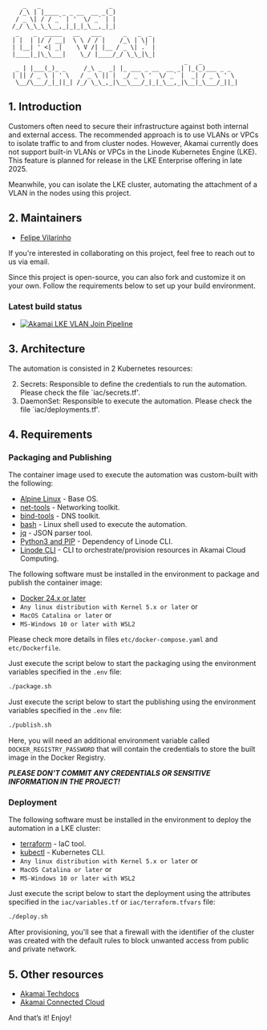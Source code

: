 ```text
    _   _                   _
   /_\ | |____ _ _ __  __ _(_)
  / _ \| / / _` | '  \/ _` | |
 /_/ \_\_\_\__,_|_|_|_\__,_|_|
  _    _  _____   __   ___      _   _  _
 | |  | |/ / __|  \ \ / / |    /_\ | \| |
 | |__| ' <| _|    \ V /| |__ / _ \| .` |
 |____|_|\_\___|    \_/ |____/_/ \_\_|\_|
                                                 _   _
  _ | |___(_)_ _     /_\ _  _| |_ ___ _ __  __ _| |_(_)___ _ _
 | || / _ \ | ' \   / _ \ || |  _/ _ \ '  \/ _` |  _| / _ \ ' \
  \__/\___/_|_||_| /_/ \_\_,_|\__\___/_|_|_\__,_|\__|_\___/_||_|

```

## 1. Introduction
Customers often need to secure their infrastructure against both internal and external access. The recommended approach 
is to use VLANs or VPCs to isolate traffic to and from cluster nodes. However, Akamai currently does not support 
built-in VLANs or VPCs in the Linode Kubernetes Engine (LKE). This feature is planned for release in the LKE Enterprise 
offering in late 2025.

Meanwhile, you can isolate the LKE cluster, automating the attachment of a VLAN in the nodes using this project.

## 2. Maintainers
- [Felipe Vilarinho](https://www.linkedin.com/in/fvilarinho)

If you're interested in collaborating on this project, feel free to reach out to us via email.

Since this project is open-source, you can also fork and customize it on your own. Follow the requirements below to 
set up your build environment.

### Latest build status
- [![Akamai LKE VLAN Join Pipeline](https://github.com/fvilarinho/akamai-lke-vlan-join/actions/workflows/pipeline.yml/badge.svg)](https://github.com/fvilarinho/akamai-lke-vlan-join/actions/workflows/pipeline.yml)

## 3. Architecture
The automation is consisted in 2 Kubernetes resources:

2. Secrets: Responsible to define the credentials to run the automation. Please check the file `iac/secrets.tf'.
3. DaemonSet: Responsible to execute the automation. Please check the file `iac/deployments.tf'.

## 4. Requirements

### Packaging and Publishing
The container image used to execute the automation was custom-built with the following:

- [Alpine Linux](https://alpinelinux.org/) - Base OS.
- [net-tools](https://pkgs.alpinelinux.org/package/edge/main/x86/net-tools) - Networking toolkit.
- [bind-tools](https://pkgs.alpinelinux.org/package/edge/main/x86/bind-tools) - DNS toolkit.
- [bash](https://www.gnu.org/software/bash/) - Linux shell used to execute the automation.
- [jq](https://jqlang.org/) - JSON parser tool.
- [Python3 and PIP](https://www.python.org/downloads/) - Dependency of Linode CLI.
- [Linode CLI](https://github.com/linode/linode-cli) - CLI to orchestrate/provision resources in Akamai Cloud Computing.

The following software must be installed in the environment to package and publish the container image:

- [Docker 24.x or later](https://www.docker.com)
- `Any linux distribution with Kernel 5.x or later` or
- `MacOS Catalina or later` or
- `MS-Windows 10 or later with WSL2`

Please check more details in files `etc/docker-compose.yaml` and `etc/Dockerfile`.

Just execute the script below to start the packaging using the environment variables specified in the `.env` file:
```bash
./package.sh
```  

Just execute the script below to start the publishing using the environment variables specified in the `.env` file:
```bash
./publish.sh
```  
Here, you will need an additional environment variable called `DOCKER_REGISTRY_PASSWORD` that will contain the 
credentials to store the built image in the Docker Registry.

***PLEASE DON'T COMMIT ANY CREDENTIALS OR SENSITIVE INFORMATION IN THE PROJECT!***

### Deployment
The following software must be installed in the environment to deploy the automation in a LKE cluster:

- [terraform](https://terraform.io/) - IaC tool.
- [kubectl](https://kubernetes.io/docs/reference/kubectl/kubectl/) - Kubernetes CLI.
- `Any linux distribution with Kernel 5.x or later` or
- `MacOS Catalina or later` or
- `MS-Windows 10 or later with WSL2`

Just execute the script below to start the deployment using the attributes specified in the `iac/variables.tf` or 
`iac/terraform.tfvars` file:
```bash
./deploy.sh
```
After provisioning, you'll see that a firewall with the identifier of the cluster was created with the default rules to
block unwanted access from public and private network. 

## 5. Other resources
- [Akamai Techdocs](https://techdocs.akamai.com)
- [Akamai Connected Cloud](https://www.linode.com)

And that’s it! Enjoy!
